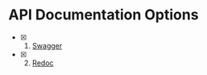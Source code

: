 # API Documentation Options

- [x] 1. [Swagger](http://127.0.0.1:8000/docs)
- [x] 2. [Redoc](http://127.0.0.1:8000/redoc)
